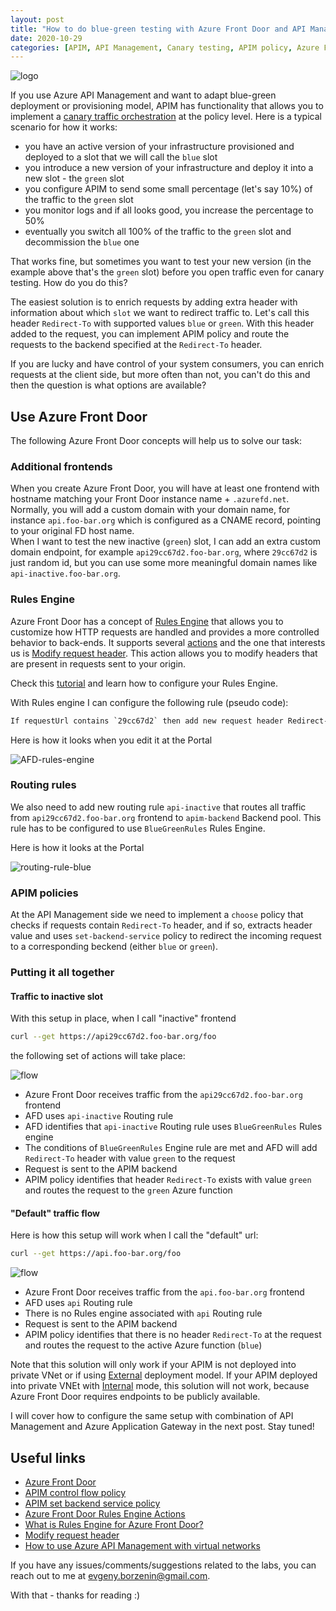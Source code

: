 ```yaml
---
layout: post
title: "How to do blue-green testing with Azure Front Door and API Management"
date: 2020-10-29
categories: [APIM, API Management, Canary testing, APIM policy, Azure Front Door, IaC, Infrastructure As Code]
---
```


![logo](/images/2020-10-29-logo.png)

If you use Azure API Management and want to adapt blue-green deployment or provisioning model, APIM has functionality that allows you to implement a [canary traffic orchestration](https://borzenin.com/apim-canary-policy/) at the policy level.
Here is a typical scenario for how it works:

* you have an active version of your infrastructure provisioned and deployed to a slot that we will call the `blue` slot
* you introduce a new version of your infrastructure and deploy it into a new slot - the `green` slot
* you configure APIM to send some small percentage (let's say 10%) of the traffic to the `green` slot
* you monitor logs and if all looks good, you increase the percentage to 50%
* eventually you switch all 100% of the traffic to the `green` slot and decommission the `blue` one

That works fine, but sometimes you want to test your new version (in the example above that's the `green` slot) before you open traffic even for canary testing. How do you do this?

The easiest solution is to enrich requests by adding extra header with information about which `slot` we want to redirect traffic to. Let's call this header `Redirect-To` with supported values `blue` or `green`. With this header added to the request, you can implement APIM policy and route the requests to the backend specified at the `Redirect-To` header.

If you are lucky and have control of your system consumers, you can enrich requests at the client side, but more often than not, you can't do this and then the question is what options are available?

## Use Azure Front Door

The following Azure Front Door concepts will help us to solve our task:

### Additional frontends

When you create Azure Front Door, you will have at least one frontend with hostname matching your Front Door instance name + `.azurefd.net`. Normally, you will add a custom domain with your domain name, for instance `api.foo-bar.org` which is configured as a CNAME record, pointing to your original FD host name.  
When I want to test the new inactive (`green`) slot, I can add an extra custom domain endpoint, for example `api29cc67d2.foo-bar.org`, where `29cc67d2` is just random id, but you can use some more meaningful domain names like `api-inactive.foo-bar.org`.

### Rules Engine

Azure Front Door has a concept of [Rules Engine](https://docs.microsoft.com/en-us/azure/frontdoor/front-door-rules-engine?WT.mc_id=AZ-MVP-5003837) that allows you to customize how HTTP requests are handled and provides a more controlled behavior to back-ends. It supports several [actions](https://docs.microsoft.com/en-us/azure/frontdoor/front-door-rules-engine-actions?WT.mc_id=AZ-MVP-5003837) and the one that interests us is [Modify request header](https://docs.microsoft.com/en-us/azure/frontdoor/front-door-rules-engine-actions?WT.mc_id=AZ-MVP-5003837#modify-request-header). This action allows you to modify headers that are present in requests sent to your origin.

Check this [tutorial](https://docs.microsoft.com/en-us/azure/frontdoor/front-door-tutorial-rules-engine?WT.mc_id=AZ-MVP-5003837) and learn how to configure your Rules Engine.

With Rules engine I can configure the following rule (pseudo code):

```txt
If requestUrl contains `29cc67d2` then add new request header Redirect-To and set its value to green
```

Here is how it looks when you edit it at the Portal

![AFD-rules-engine](/images/2020-10-29-AFD-rules-engine.png)

### Routing rules

We also need to add new routing rule `api-inactive` that routes all traffic from `api29cc67d2.foo-bar.org` frontend to `apim-backend` Backend pool. This rule has to be configured to use `BlueGreenRules` Rules Engine.

Here is how it looks at the Portal

![routing-rule-blue](/images/2020-10-29-routing-rule-blue.png)

### APIM policies

At the API Management side we need to implement a `choose` policy that checks if requests contain `Redirect-To` header, and if so, extracts header value and uses `set-backend-service` policy to redirect the  incoming request to a corresponding beckend (either `blue` or `green`).  

### Putting it all together

#### Traffic to inactive slot

With this setup in place, when I call "inactive" frontend

```bash
curl --get https://api29cc67d2.foo-bar.org/foo
```

the following set of actions will take place:

![flow](/images/2020-10-29-inactive-flow.png)

* Azure Front Door receives traffic from the `api29cc67d2.foo-bar.org` frontend
* AFD uses `api-inactive` Routing rule
* AFD identifies that `api-inactive` Routing rule uses `BlueGreenRules` Rules engine
* The conditions of `BlueGreenRules` Engine rule are met and AFD will add `Redirect-To` header with value `green` to the request
* Request is sent to the APIM backend
* APIM policy identifies that header `Redirect-To` exists with value `green` and routes the request to the `green` Azure function

#### "Default" traffic flow

Here is how this setup will work when I call the "default" url:

```bash
curl --get https://api.foo-bar.org/foo
```

![flow](/images/2020-10-29-active-flow.png)

* Azure Front Door receives traffic from the `api.foo-bar.org` frontend
* AFD uses `api` Routing rule
* There is no Rules engine associated with `api` Routing rule
* Request is sent to the APIM backend
* APIM policy identifies that there is no header `Redirect-To` at the request and routes the request to the active Azure function (`blue`)

Note that this solution will only work if your APIM is not deployed into private VNet or if using [External](https://docs.microsoft.com/en-us/azure/api-management/api-management-using-with-vnet?WT.mc_id=AZ-MVP-5003837) deployment model.
If your APIM deployed into private VNEt with [Internal](https://docs.microsoft.com/en-us/azure/api-management/api-management-using-with-vnet?WT.mc_id=AZ-MVP-5003837) mode, this solution will not work, because Azure Front Door requires endpoints to be publicly available.

I will cover how to configure the same setup with combination of API Management and Azure Application Gateway in the next post. Stay tuned!

## Useful links

* [Azure Front Door](https://azure.microsoft.com/en-us/services/frontdoor/?WT.mc_id=AZ-MVP-5003837#overview)
* [APIM control flow policy](https://docs.microsoft.com/en-us/azure/api-management/api-management-advanced-policies?WT.mc_id=AZ-MVP-5003837#choose)
* [APIM set backend service policy](https://docs.microsoft.com/en-us/azure/api-management/api-management-transformation-policies?WT.mc_id=AZ-MVP-5003837#SetBackendService)
* [Azure Front Door Rules Engine Actions](https://docs.microsoft.com/en-us/azure/frontdoor/front-door-rules-engine-actions?WT.mc_id=AZ-MVP-5003837)
* [What is Rules Engine for Azure Front Door?](https://docs.microsoft.com/en-us/azure/frontdoor/front-door-rules-engine?WT.mc_id=AZ-MVP-5003837)
* [Modify request header](https://docs.microsoft.com/en-us/azure/frontdoor/front-door-rules-engine-actions?WT.mc_id=AZ-MVP-5003837#modify-request-header)
* [How to use Azure API Management with virtual networks](https://docs.microsoft.com/en-us/azure/api-management/api-management-using-with-vnet?WT.mc_id=AZ-MVP-5003837)

If you have any issues/comments/suggestions related to the labs, you can reach out to me at evgeny.borzenin@gmail.com.

With that - thanks for reading :)
